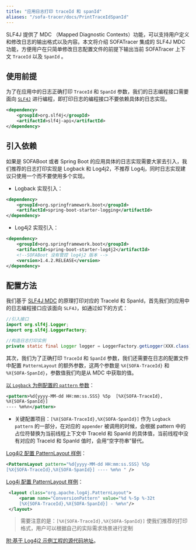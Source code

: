 ```yaml
---
title: "应用日志打印 traceId 和 spanId"
aliases: "/sofa-tracer/docs/PrintTraceIdSpanId"
---
```


SLF4J 提供了 MDC （Mapped Diagnostic Contexts）功能，可以支持用户定义和修改日志的输出格式以及内容。本文将介绍 SOFATracer 集成的 SLF4J MDC 功能，方便用户在只简单修改日志配置文件的前提下输出当前 SOFATracer 上下文 `TraceId` 以及 `SpanId` 。

## 使用前提

为了在应用中的日志正确打印 `TraceId` 和 `SpanId` 参数，我们的日志编程接口需要面向 [`SLF4J`](https://www.slf4j.org/manual.html) 进行编程，即打印日志的编程接口不要依赖具体的日志实现。

```xml
<dependency>
    <groupId>org.slf4j</groupId>
    <artifactId>slf4j-api</artifactId>
</dependency>
```

## 引入依赖

如果是 SOFABoot 或者 Spring Boot 的应用具体的日志实现需要大家去引入，我们推荐的日志打印实现是 Logback 和 Log4j2，不推荐 Log4j，同时日志实现建议只使用一个而不要使用多个实现。

* Logback 实现引入：

```xml
<dependency>
    <groupId>org.springframework.boot</groupId>
    <artifactId>spring-boot-starter-logging</artifactId>
</dependency>
```

* Log4j2 实现引入：

```xml
<dependency>
    <groupId>org.springframework.boot</groupId>
    <artifactId>spring-boot-starter-log4j2</artifactId>
    <!--SOFABoot 没有管控 log4j2 版本 -->
    <version>1.4.2.RELEASE</version>
</dependency>
```

## 配置方法

我们基于 [SLF4J MDC](https://www.slf4j.org/manual.html) 的原理打印对应的 TraceId 和 SpanId，首先我们的应用中的日志编程接口应该面向 `SLF4J`，如通过如下的方式：

```java
//引入接口
import org.slf4j.Logger;
import org.slf4j.LoggerFactory;

//构造日志打印实例
private static final Logger logger = LoggerFactory.getLogger(XXX.class);
```

其次，我们为了正确打印 `TraceId` 和 `SpanId` 参数，我们还需要在日志的配置文件中配置 `PatternLayout` 的额外参数，这两个参数是 `%X{SOFA-TraceId}` 和 `%X{SOFA-SpanId}`，参数值我们均是从 MDC 中获取的值。

[以 `Logback` 为例配置的 `pattern` 参数](https://logback.qos.ch/)：

```xml
<pattern>%d{yyyy-MM-dd HH:mm:ss.SSS} %5p  [%X{SOFA-TraceId},
%X{SOFA-SpanId}] 
---- %m%n</pattern>
```

* 关键配置项目：`[%X{SOFA-TraceId},%X{SOFA-SpanId}]` 作为 `Logback pattern` 的一部分，在对应的 `appender` 被调用的时候，会根据 pattern 中的占位符替换为当前线程上下文中 TraceId 和 SpanId 的具体值，当前线程中没有对应的 TraceId 和 SpanId 值时，会用“空字符串”替代。

[Log4j2 配置 PatternLayout 样例](https://logging.apache.org/log4j/2.0/manual/layouts.html)：

```xml
<PatternLayout pattern="%d{yyyy-MM-dd HH:mm:ss.SSS} %5p 
[%X{SOFA-TraceId},%X{SOFA-SpanId}] ---- %m%n " />
```

[Log4j 配置 PatternLayout 样例](https://logging.apache.org/log4j/1.2/apidocs/org/apache/log4j/PatternLayout.html)：

```xml
 <layout class="org.apache.log4j.PatternLayout">
     <param name="ConversionPattern" value="%d %-5p %-32t 
     [%X{SOFA-TraceId},%X{SOFA-SpanId}] - %m%n"/>
 </layout>
```

> 需要注意的是：`[%X{SOFA-TraceId},%X{SOFA-SpanId}]` 使我们推荐的打印格式，用户可以根据自己的实际需求场景进行定制

[附:基于 Log4j2  示例工程的源代码地址](https://github.com/glmapper/tracer-mdc-log4j2-demo)。
